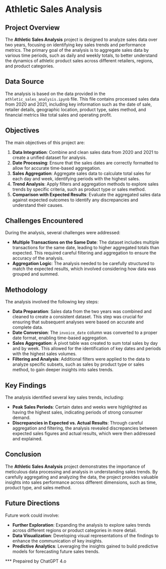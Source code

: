 
# Athletic Sales Analysis

## Project Overview

The **Athletic Sales Analysis** project is designed to analyze sales data over two years, focusing on identifying key sales trends and performance metrics. The primary goal of the analysis is to aggregate sales data by various time periods, such as daily and weekly totals, to better understand the dynamics of athletic product sales across different retailers, regions, and product categories.

## Data Source

The analysis is based on the data provided in the `athletic_sales_analysis.ipynb` file. This file contains processed sales data from 2020 and 2021, including key information such as the date of sale, retailer details, geographic location, product type, sales method, and financial metrics like total sales and operating profit.

## Objectives

The main objectives of this project are:
1. **Data Integration**: Combine and clean sales data from 2020 and 2021 to create a unified dataset for analysis.
2. **Date Processing**: Ensure that the sales dates are correctly formatted to allow for accurate time-based aggregation.
3. **Sales Aggregation**: Aggregate sales data to calculate total sales for each day and week, identifying periods with the highest sales.
4. **Trend Analysis**: Apply filters and aggregation methods to explore sales trends by specific criteria, such as product type or sales method.
5. **Comparison with Expected Results**: Evaluate the aggregated sales data against expected outcomes to identify any discrepancies and understand their causes.

## Challenges Encountered

During the analysis, several challenges were addressed:
- **Multiple Transactions on the Same Date**: The dataset includes multiple transactions for the same date, leading to higher aggregated totals than expected. This required careful filtering and aggregation to ensure the accuracy of the analysis.
- **Aggregation Logic**: The analysis needed to be carefully structured to match the expected results, which involved considering how data was grouped and summed.

## Methodology

The analysis involved the following key steps:
- **Data Preparation**: Sales data from the two years was combined and cleaned to create a consistent dataset. This step was crucial for ensuring that subsequent analyses were based on accurate and complete data.
- **Date Conversion**: The `invoice_date` column was converted to a proper date format, enabling time-based aggregation.
- **Sales Aggregation**: A pivot table was created to sum total sales by day and by week. This allowed for the identification of key dates and periods with the highest sales volumes.
- **Filtering and Analysis**: Additional filters were applied to the data to analyze specific subsets, such as sales by product type or sales method, to gain deeper insights into sales trends.

## Key Findings

The analysis identified several key sales trends, including:
- **Peak Sales Periods**: Certain dates and weeks were highlighted as having the highest sales, indicating periods of strong consumer demand.
- **Discrepancies in Expected vs. Actual Results**: Through careful aggregation and filtering, the analysis revealed discrepancies between expected sales figures and actual results, which were then addressed and explained.

## Conclusion

The **Athletic Sales Analysis** project demonstrates the importance of meticulous data processing and analysis in understanding sales trends. By carefully aggregating and analyzing the data, the project provides valuable insights into sales performance across different dimensions, such as time, product type, and sales method.

## Future Directions

Future work could involve:
- **Further Exploration**: Expanding the analysis to explore sales trends across different regions or product categories in more detail.
- **Data Visualization**: Developing visual representations of the findings to enhance the communication of key insights.
- **Predictive Analytics**: Leveraging the insights gained to build predictive models for forecasting future sales trends.

*** Prepaired by ChatGPT 4.o
